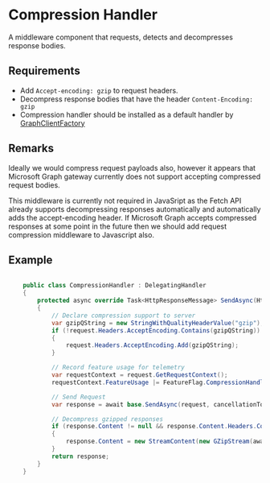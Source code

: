 # Compression Handler

A middleware component that requests, detects and decompresses response bodies.

## Requirements

- Add `Accept-encoding: gzip` to request headers.
- Decompress response bodies that have the header `Content-Encoding: gzip`
- Compression handler should be installed as a default handler by [GraphClientFactory](../GraphClientFactory.md)

## Remarks

Ideally we would compress request payloads also, however it appears that Microsoft Graph gateway currently does not support accepting compressed request bodies.  

This middleware is currently not required in JavaSript as the Fetch API already supports decompressing responses automatically and automatically adds the accept-encoding header.  If Microsoft Graph accepts compressed responses at some point in the future then we should add request compression middleware to Javascript also.

## Example

```csharp

    public class CompressionHandler : DelegatingHandler
    {
        protected async override Task<HttpResponseMessage> SendAsync(HttpRequestMessage request, CancellationToken cancellationToken)
        {
            // Declare compression support to server
            var gzipQString = new StringWithQualityHeaderValue("gzip");
            if (!request.Headers.AcceptEncoding.Contains(gzipQString))
            {
                request.Headers.AcceptEncoding.Add(gzipQString);
            }

            // Record feature usage for telemetry
            var requestContext = request.GetRequestContext();
            requestContext.FeatureUsage |= FeatureFlag.CompressionHandler;

            // Send Request
            var response = await base.SendAsync(request, cancellationToken);

            // Decompress gzipped responses
            if (response.Content != null && response.Content.Headers.ContentEncoding.Contains("gzip"))
            {
                response.Content = new StreamContent(new GZipStream(await response.Content.ReadAsStreamAsync(), CompressionMode.Decompress));
            }
            return response;
        }
    }
```